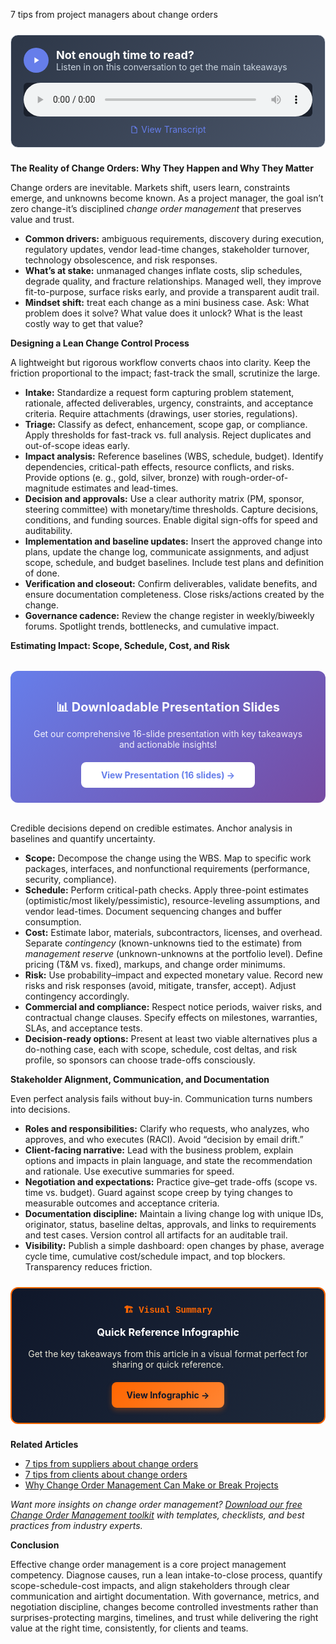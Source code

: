 7 tips from project managers about change orders
<div style="background: linear-gradient(135deg, #2D3748 0%, #4A5568 100%); padding: 20px; border-radius: 12px; margin: 24px 0; border: 1px solid #E2E8F0;">
  <div style="display: flex; align-items: center; gap: 12px; margin-bottom: 16px;">
    <div style="width: 40px; height: 40px; background: #667eea; border-radius: 50%; display: flex; align-items: center; justify-content: center;">
      <svg width="16" height="16" viewBox="0 0 24 24" fill="white">
        <path d="M8 5v14l11-7z"/>
      </svg>
    </div>
    <div>
      <h3 style="color: white; margin: 0; font-size: 18px; font-weight: bold;">Not enough time to read?</h3>
      <p style="color: #CBD5E0; margin: 0; font-size: 14px;">Listen in on this conversation to get the main takeaways</p>
    </div>
  </div>
  <audio controls style="width: 100%; background: #1A202C; border-radius: 6px;">
    <source src="/podcasts/audio/post-8.wav" type="audio/wav">
    Your browser does not support the audio element.
  </audio>
  <div style="margin-top: 12px; text-align: center;">
    <a href="/podcasts/transcripts/post-8-transcript.txt" 
       style="color: #667eea; text-decoration: none; font-size: 14px; display: inline-flex; align-items: center; gap: 4px;"
       target="_blank">
      <svg width="14" height="14" viewBox="0 0 24 24" fill="currentColor">
        <path d="M14,2H6A2,2 0 0,0 4,4V20A2,2 0 0,0 6,22H18A2,2 0 0,0 20,20V8L14,2M18,20H6V4H13V9H18V20Z"/>
      </svg>
      View Transcript
    </a>
  </div>
</div>

<p><b>The Reality of Change Orders: Why They Happen and Why They Matter</b></p>
<p>Change orders are inevitable. Markets shift, users learn, constraints emerge, and unknowns become known. As a project manager, the goal isn’t zero change-it’s disciplined <i>change order management</i> that preserves value and trust.</p>
<ul>  <li><b>Common drivers:</b> ambiguous requirements, discovery during execution, regulatory updates, vendor lead-time changes, stakeholder turnover, technology obsolescence, and risk responses.</li>  <li><b>What’s at stake:</b> unmanaged changes inflate costs, slip schedules, degrade quality, and fracture relationships. Managed well, they improve fit-to-purpose, surface risks early, and provide a transparent audit trail.</li>  <li><b>Mindset shift:</b> treat each change as a mini business case. Ask: What problem does it solve? What value does it unlock? What is the least costly way to get that value?</li>
</ul>

<p><b>Designing a Lean Change Control Process</b></p>


<p>A lightweight but rigorous workflow converts chaos into clarity. Keep the friction proportional to the impact; fast-track the small, scrutinize the large.</p>
<ul>  <li><b>Intake:</b> Standardize a request form capturing problem statement, rationale, affected deliverables, urgency, constraints, and acceptance criteria. Require attachments (drawings, user stories, regulations).</li>  <li><b>Triage:</b> Classify as defect, enhancement, scope gap, or compliance. Apply thresholds for fast-track vs. full analysis. Reject duplicates and out-of-scope ideas early.</li>  <li><b>Impact analysis:</b> Reference baselines (WBS, schedule, budget). Identify dependencies, critical-path effects, resource conflicts, and risks. Provide options (e. g., gold, silver, bronze) with rough-order-of-magnitude estimates and lead-times.</li>  <li><b>Decision and approvals:</b> Use a clear authority matrix (PM, sponsor, steering committee) with monetary/time thresholds. Capture decisions, conditions, and funding sources. Enable digital sign-offs for speed and auditability.</li>  <li><b>Implementation and baseline updates:</b> Insert the approved change into plans, update the change log, communicate assignments, and adjust scope, schedule, and budget baselines. Include test plans and definition of done.</li>  <li><b>Verification and closeout:</b> Confirm deliverables, validate benefits, and ensure documentation completeness. Close risks/actions created by the change.</li>  <li><b>Governance cadence:</b> Review the change register in weekly/biweekly forums. Spotlight trends, bottlenecks, and cumulative impact.</li>
</ul>

<p><b>Estimating Impact: Scope, Schedule, Cost, and Risk</b></p>

<div style="background: linear-gradient(135deg, #667eea 0%, #764ba2 100%); padding: 24px; border-radius: 12px; margin: 32px 0; text-align: center;">
  <p style="color: white; font-size: 20px; font-weight: bold; margin-bottom: 12px;">📊 Downloadable Presentation Slides</p>
  <p style="color: rgba(255,255,255,0.9); margin-bottom: 20px;">Get our comprehensive 16-slide presentation with key takeaways and actionable insights!</p>
  <a href="/resources/slides/post-8/slides.html" style="display: inline-block; background: white; color: #667eea; padding: 12px 32px; border-radius: 8px; font-weight: bold; text-decoration: none;" target="_blank">View Presentation (16 slides) →</a>
</div>

<p>Credible decisions depend on credible estimates. Anchor analysis in baselines and quantify uncertainty.</p>
<ul>  <li><b>Scope:</b> Decompose the change using the WBS. Map to specific work packages, interfaces, and nonfunctional requirements (performance, security, compliance).</li>  <li><b>Schedule:</b> Perform critical-path checks. Apply three-point estimates (optimistic/most likely/pessimistic), resource-leveling assumptions, and vendor lead-times. Document sequencing changes and buffer consumption.</li>  <li><b>Cost:</b> Estimate labor, materials, subcontractors, licenses, and overhead. Separate <i>contingency</i> (known-unknowns tied to the estimate) from <i>management reserve</i> (unknown-unknowns at the portfolio level). Define pricing (T&M vs. fixed), markups, and change order minimums.</li>  <li><b>Risk:</b> Use probability–impact and expected monetary value. Record new risks and risk responses (avoid, mitigate, transfer, accept). Adjust contingency accordingly.</li>  <li><b>Commercial and compliance:</b> Respect notice periods, waiver risks, and contractual change clauses. Specify effects on milestones, warranties, SLAs, and acceptance tests.</li>  <li><b>Decision-ready options:</b> Present at least two viable alternatives plus a do-nothing case, each with scope, schedule, cost deltas, and risk profile, so sponsors can choose trade-offs consciously.</li>
</ul>

<p><b>Stakeholder Alignment, Communication, and Documentation</b></p>
<p>Even perfect analysis fails without buy-in. Communication turns numbers into decisions.</p>
<ul>  <li><b>Roles and responsibilities:</b> Clarify who requests, who analyzes, who approves, and who executes (RACI). Avoid “decision by email drift.”</li>  <li><b>Client-facing narrative:</b> Lead with the business problem, explain options and impacts in plain language, and state the recommendation and rationale. Use executive summaries for speed.</li>  <li><b>Negotiation and expectations:</b> Practice give–get trade-offs (scope vs. time vs. budget). Guard against scope creep by tying changes to measurable outcomes and acceptance criteria.</li>  <li><b>Documentation discipline:</b> Maintain a living change log with unique IDs, originator, status, baseline deltas, approvals, and links to requirements and test cases. Version control all artifacts for an auditable trail.</li>  <li><b>Visibility:</b> Publish a simple dashboard: open changes by phase, average cycle time, cumulative cost/schedule impact, and top blockers. Transparency reduces friction.</li>
</ul>  

<div style="background: linear-gradient(135deg, #0f172a 0%, #1e293b 100%); border: 2px solid #FF6600; border-radius: 12px; padding: 24px; margin: 24px 0; text-align: center;">
<h4 style="color: #FF6600; margin: 0 0 12px 0; font-family: 'Courier New', monospace;">🏗️ Visual Summary</h4>
<h3 style="color: #ffffff; margin: 0 0 16px 0;">Quick Reference Infographic</h3>
<p style="color: #FEFCE8; margin: 0 0 20px 0; opacity: 0.9;">Get the key takeaways from this article in a visual format perfect for sharing or quick reference.</p>
<a href="/resources/infographics/post-8/infographic.html" style="background: linear-gradient(135deg, #FF6600 0%, #FF8533 100%); color: #0f172a; padding: 12px 24px; border-radius: 8px; text-decoration: none; font-weight: bold; display: inline-block; box-shadow: 0 4px 8px rgba(255, 102, 0, 0.3);">View Infographic →</a>
</div>

<p><b>Related Articles</b></p>

<ul>
<li><a href="/posts/post-9">7 tips from suppliers about change orders</a></li>
<li><a href="/posts/post-10">7 tips from clients about change orders</a></li>
<li><a href="/posts/post-12">Why Change Order Management Can Make or Break Projects</a></li>
</ul>

<p><i>Want more insights on change order management? <a href="/resources">Download our free Change Order Management toolkit</a> with templates, checklists, and best practices from industry experts.</i></p>

<p><b>Conclusion</b></p>
<p>Effective change order management is a core project management competency. Diagnose causes, run a lean intake-to-close process, quantify scope-schedule-cost impacts, and align stakeholders through clear communication and airtight documentation. With governance, metrics, and negotiation discipline, changes become controlled investments rather than surprises-protecting margins, timelines, and trust while delivering the right value at the right time, consistently, for clients and teams.</p>
